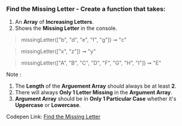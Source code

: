 ### Find the Missing Letter - Create a function that takes: 

1. An **Array** of **Increasing Letters**. 
1. Shows the **Missing Letter** in the console.

> missingLetter(["b", "d", "e", "f", "g"]) ➞ "c"

> missingLetter(["x", "z"]) ➞ "y"

> missingLetter(["A", "B", "C", "D", "F", "G", "H", "I"]) ➞ "E"

Note :

1. The **Length** of the **Arguement Array** should always be at least **2**.
1. There will always **Only 1 Letter Missing** in the **Argument Array**.
1. **Argument Array** should be in **Only 1 Particular Case** whether it's **Uppercase** or **Lowercase**.

Codepen Link: [Find the Missing Letter](https://codepen.io/naveencoder/pen/jONyReX?editors=0012)